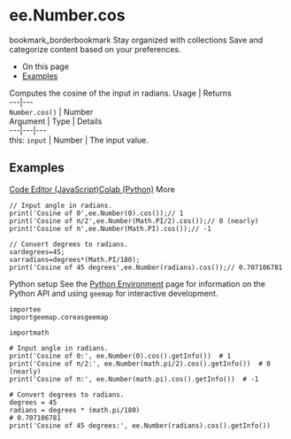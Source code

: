  
#  ee.Number.cos
bookmark_borderbookmark Stay organized with collections  Save and categorize content based on your preferences.
  * On this page
  * [Examples](https://developers.google.com/earth-engine/apidocs/ee-number-cos#examples)


Computes the cosine of the input in radians.
Usage | Returns  
---|---  
`Number.cos()` | Number  
Argument | Type | Details  
---|---|---  
this: `input` | Number | The input value.  
## Examples
[Code Editor (JavaScript)](https://developers.google.com/earth-engine/apidocs/ee-number-cos#code-editor-javascript-sample)[Colab (Python)](https://developers.google.com/earth-engine/apidocs/ee-number-cos#colab-python-sample) More
```
// Input angle in radians.
print('Cosine of 0',ee.Number(0).cos());// 1
print('Cosine of π/2',ee.Number(Math.PI/2).cos());// 0 (nearly)
print('Cosine of π',ee.Number(Math.PI).cos());// -1

// Convert degrees to radians.
vardegrees=45;
varradians=degrees*(Math.PI/180);
print('Cosine of 45 degrees',ee.Number(radians).cos());// 0.707106781
```
Python setup
See the [ Python Environment](https://developers.google.com/earth-engine/guides/python_install) page for information on the Python API and using `geemap` for interactive development.
```
importee
importgeemap.coreasgeemap
```
```
importmath

# Input angle in radians.
print('Cosine of 0:', ee.Number(0).cos().getInfo())  # 1
print('Cosine of π/2:', ee.Number(math.pi/2).cos().getInfo())  # 0 (nearly)
print('Cosine of π:', ee.Number(math.pi).cos().getInfo())  # -1

# Convert degrees to radians.
degrees = 45
radians = degrees * (math.pi/180)
# 0.707106781
print('Cosine of 45 degrees:', ee.Number(radians).cos().getInfo())
```

